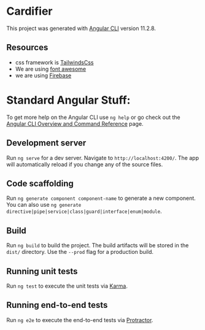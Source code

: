 # Cardifier

This project was generated with [Angular CLI](https://github.com/angular/angular-cli) version 11.2.8.

## Resources

- css framework is [TailwindsCss](https://tailwindcss.com/docs/grid-auto-rows)
- We are using [font awesome](https://fontawesome.com/v5.15/icons?d=gallery&p=2&q=home&s=solid&m=free)
- we are using [Firebase](https://console.firebase.com)

# Standard Angular Stuff:

To get more help on the Angular CLI use `ng help` or go check out the [Angular CLI Overview and Command Reference](https://angular.io/cli) page.

## Development server

Run `ng serve` for a dev server. Navigate to `http://localhost:4200/`. The app will automatically reload if you change any of the source files.

## Code scaffolding

Run `ng generate component component-name` to generate a new component. You can also use `ng generate directive|pipe|service|class|guard|interface|enum|module`.

## Build

Run `ng build` to build the project. The build artifacts will be stored in the `dist/` directory. Use the `--prod` flag for a production build.

## Running unit tests

Run `ng test` to execute the unit tests via [Karma](https://karma-runner.github.io).

## Running end-to-end tests

Run `ng e2e` to execute the end-to-end tests via [Protractor](http://www.protractortest.org/).
